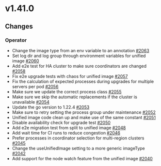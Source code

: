# v1.41.0

## Changes

### Operator

* Change the image type from an env variable to an annotation [#2063](https://github.com/FoundationDB/fdb-kubernetes-operator/pull/2063)
* Set log dir and log group through environment variables for unified image [#2060](https://github.com/FoundationDB/fdb-kubernetes-operator/pull/2060)
* Add e2e test for HA cluster to make sure coordinators are changed [#2058](https://github.com/FoundationDB/fdb-kubernetes-operator/pull/2058)
* Fix e2e upgrade tests with chaos for unified image [#2057](https://github.com/FoundationDB/fdb-kubernetes-operator/pull/2057)
* Fix the calculation of expected processes during upgrades for multiple servers per pod [#2056](https://github.com/FoundationDB/fdb-kubernetes-operator/pull/2056)
* Make sure we update the correct process class [#2055](https://github.com/FoundationDB/fdb-kubernetes-operator/pull/2055)
* Make sure we skip the automatic replacements if the cluster is unavailable [#2054](https://github.com/FoundationDB/fdb-kubernetes-operator/pull/2054)
* Update the go version to 1.22.4 [#2053](https://github.com/FoundationDB/fdb-kubernetes-operator/pull/2053)
* Make sure to retry setting the process group under maintenance [#2052](https://github.com/FoundationDB/fdb-kubernetes-operator/pull/2052)
* Unified image code clean up and make use of the same constant [#2051](https://github.com/FoundationDB/fdb-kubernetes-operator/pull/2051)
* Disable availability check for upgrade test [#2050](https://github.com/FoundationDB/fdb-kubernetes-operator/pull/2050)
* Add e2e migration test from split to unified image [#2048](https://github.com/FoundationDB/fdb-kubernetes-operator/pull/2048)
* Add wait time for CI runs to reduce congestion [#2046](https://github.com/FoundationDB/fdb-kubernetes-operator/pull/2046)
* Prefer processes in coordinator selection for multi-region clusters [#2045](https://github.com/FoundationDB/fdb-kubernetes-operator/pull/2045)
* Change the useUnifiedImage setting to a more generic imageType [#2042](https://github.com/FoundationDB/fdb-kubernetes-operator/pull/2042)
* Add support for the node watch feature from the unified image [#2040](https://github.com/FoundationDB/fdb-kubernetes-operator/pull/2040)
